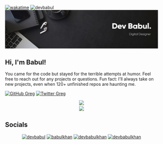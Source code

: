 [![wakatime](https://wakatime.com/badge/user/18a55e97-f175-44d4-b269-5e148339a0d8.svg)](https://wakatime.com/@18a55e97-f175-44d4-b269-5e148339a0d8)
<img src="https://komarev.com/ghpvc/?username=devbabul&label=Profile%20views&color=0e75b6&style=flat" alt="devbabul" />
<img src="https://github.com/devbabul/devbabul/blob/master/images/github_banner.png">
<h2>Hi, I'm Babul!</h2>
<p>
  You came for the code but stayed for the terrible attempts at humor. Feel free to reach out for any projects or questions. Fun fact: I'll always take on new projects, even when 120+ unfinished repos are haunting me. 
</em></p>

[![GitHub Greg](https://img.shields.io/github/followers/devbabul?label=follow&style=social)](https://github.com/devbabul)
[![Twitter Greg](https://img.shields.io/twitter/follow/devbabul?label=Follow)](https://twitter.com/devbabul)


<p align="center">
  <img src="https://github-readme-stats.vercel.app/api?username=devbabul&show_icons=true&title_color=fff&icon_color=79ff97&text_color=9f9f9f&bg_color=151515"/>

  <br>
  <a href="https://skillicons.dev">
    <img src="https://skillicons.dev/icons?i=cs,cpp,docker,dotnet,azure,git,github,githubactions,gitlab,haskell,md,lua,py,reactivex,regex,rust,visualstudio,vscode&theme=dark&perline=9" />
  </a>
</p>

## Socials
<div align="center">
<a href="https://wa.me/923483295716" target="_blank"><img align="center" src="https://github.com/rahuldkjain/github-profile-readme-generator/raw/master/src/images/icons/Social/whatsapp.svg" alt="devbabul" height="30" width="40" /></a>
<a href="https://linkedin.com/in/babulkhan" target="_blank"><img align="center" src="https://raw.githubusercontent.com/rahuldkjain/github-profile-readme-generator/master/src/images/icons/Social/linked-in-alt.svg" alt="babulkhan" height="30" width="40" /></a>
<a href="https://facebook.com/devbabulkhan" target="_blank"><img align="center" src="https://github.com/rahuldkjain/github-profile-readme-generator/raw/master/src/images/icons/Social/facebook.svg" alt="devbabulkhan" height="30" width="40" /></a>
<a href="https://www.github.com/devbabulkhan" target="_blank"><img align="center" src="https://github.com/rahuldkjain/github-profile-readme-generator/raw/master/src/images/icons/Social/instagram.svg" alt="devbabulkhan" height="30" width="40" /></a>
  </div>
